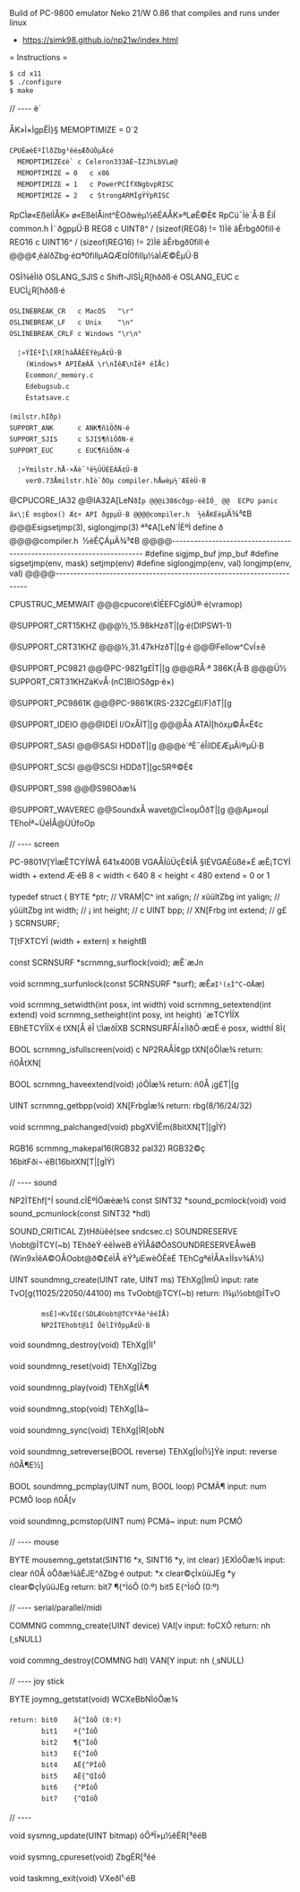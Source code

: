 Build of PC-9800 emulator Neko 21/W 0.86 that compiles and runs under linux 

- https://simk98.github.io/np21w/index.html

= Instructions =
```sh
$ cd x11
$ ./configure 
$ make 
```

// ---- è`

  ÅK»Ì×ÌgpÊÌ}§
    MEMOPTIMIZE = 0`2

    CPUÉæèÈºÌlðZbg³êé±ÆðúÒµÄ¢é
      MEMOPTIMIZE¢è` c Celeron333AÈ~ÌZJhLbVLø@
      MEMOPTIMIZE = 0   c x86
      MEMOPTIMIZE = 1   c PowerPCÌfXNgbvpRISC
      MEMOPTIMIZE = 2   c StrongARMÌgÝÝpRISC


  RpCÌø«EßèlÌÅK»
    ø«EßèlÅint^ÈOðwèµ½êÉAÅK»ªLøÉ­©È¢
    RpCü¯Ìè`Å·B
    ÊíÍ common.h Ì¨ðgpµÜ·B
      REG8 c UINT8^ / (sizeof(REG8) != 1)Ìê ãÊrbgð0fill·é
      REG16 c UINT16^ / (sizeof(REG16) != 2)Ìê ãÊrbgð0fill·é
@@@¢¸êàlðZbg·é¤ª0fillµAQÆ¤Í0fillµ½àÌÆ©ÈµÜ·B


  OSÌ¾êÌIð
    OSLANG_SJIS c Shift-JISÌ¿R[hððß·é
    OSLANG_EUC  c EUCÌ¿R[hððß·é

    OSLINEBREAK_CR   c MacOS   "\r"
    OSLINEBREAK_LF   c Unix    "\n"
    OSLINEBREAK_CRLF c Windows "\r\n"

      ¦»ÝÍÈºÌ\[XR[hàÅÂÊÉÝèµÄ¢Ü·B
        (Windowsª APIÉæÁÄ \r\nÌêÆ\nÌêª éÌÅc)
        Ecommon/_memory.c
        Edebugsub.c
        Estatsave.c

    (milstr.hIðp)
    SUPPORT_ANK      c ANK¶ñìÖðN·é
    SUPPORT_SJIS     c SJIS¶ñìÖðN·é
    SUPPORT_EUC      c EUC¶ñìÖðN·é

      ¦»Ýmilstr.hÅ·×Äè`³ê½ÜÜÉÈÁÄ¢Ü·B
        ver0.73Åmilstr.hÌè`ðOµ compiler.hÅwèµ½¨ÆÈèÜ·B


@CPUCORE_IA32
@@IA32A[LeN`ðÌp
@@@i386cðgp·éêÌÓ_
@@  ECPU panic âx\¦É msgbox() Æ¢¤ API ðgpµÜ·B
@@@@compiler.h  ½èÅKÉè`µÄ­¾³¢B
@@@Esigsetjmp(3), siglongjmp(3) ª³¢A[LeN`ÍÈºÌ define ð
@@@@compiler.h  ½èÉÇÁµÄ­¾³¢B
@@@@----------------------------------------------------------------------
        #define sigjmp_buf              jmp_buf
        #define sigsetjmp(env, mask)    setjmp(env)
        #define siglongjmp(env, val)    longjmp(env, val)
@@@@----------------------------------------------------------------------

  CPUSTRUC_MEMWAIT
@@@cpucore\¢ÌÉEFCglðÚ®·é(vramop)

@SUPPORT_CRT15KHZ
@@@½¸15.98kHzðT|[g·é(DIPSW1-1)

@SUPPORT_CRT31KHZ
@@@½¸31.47kHzðT|[g·é
@@@Fellow^CvÍ±ê

@SUPPORT_PC9821
@@@PC-9821g£ÌT|[g
@@@RÅ·ª 386K{Å·B
@@@Ü½ SUPPORT_CRT31KHZàKvÅ·(nC]BIOSðgp·é×)

@SUPPORT_PC9861K
@@@PC-9861K(RS-232Cg£I/F)ðT|[g

@SUPPORT_IDEIO
@@@IDEÌ I/OxÅÌT|[g
@@@Åà ATAÌ[höxµ©Å«È¢c

@SUPPORT_SASI
@@@SASI HDDðT|[g
@@@è`ªÈ¯êÎíIDEÆµÄì®µÜ·B

@SUPPORT_SCSI
@@@SCSI HDDðT|[gcSR®©È¢

@SUPPORT_S98
@@@S98Oðæ¾

@SUPPORT_WAVEREC
@@SoundxÅ wavet@CÌ«oµÖðT|[g
@@Aµ«oµÍ TEhoÍª~ÜéÌÅ@ÙÚfoOp


// ---- screen

  PC-9801V[YÌæÊTCYÍWÅ 641x400B
  VGAÅÍûÜçÈ¢ÌÅ ­§IÉVGAÉûßé×É æÊ¡TCYÍ width + extend
Æ·éB
  8 < width < 640
  8 < height < 480
  extend = 0 or 1

typedef struct {
	BYTE	*ptr;		// VRAM|C^
	int		xalign;		// xûüItZbg
	int		yalign;		// yûüItZbg
	int		width;		// ¡
	int		height;		// c
	UINT	bpp;		// XN[Frbg
	int		extend;		// g£
} SCRNSURF;

  T[tFXTCYÍ (width + extern) x heightB


const SCRNSURF *scrnmng_surflock(void);
  æÊ`æJn

void scrnmng_surfunlock(const SCRNSURF *surf);
  æÊ`æI¹(±Ì^C~OÅ`æ)


void scrnmng_setwidth(int posx, int width)
void scrnmng_setextend(int extend)
void scrnmng_setheight(int posy, int height)
  `æTCYÌÏX
  EBhETCYÌÏX·é
  tXN[Å êÎ \¦ÌæðÏXB
  SCRNSURFÅÍ±ÌlðÔ·æ¤É·é
  posx, widthÍ 8Ì{

BOOL scrnmng_isfullscreen(void) c NP2RAÅÍ¢gp
  tXN[óÔÌæ¾
    return: ñ0ÅtXN[

BOOL scrnmng_haveextend(void)
  ¡óÔÌæ¾
    return: ñ0Å ¡g£T|[g

UINT scrnmng_getbpp(void)
  XN[FrbgÌæ¾
    return: rbg(8/16/24/32)

void scrnmng_palchanged(void)
  pbgXVÌÊm(8bitXN[T|[gÌÝ)

RGB16 scrnmng_makepal16(RGB32 pal32)
  RGB32©ç 16bitFðì¬·éB(16bitXN[T|[gÌÝ)



// ---- sound

NP2ÌTEhf[^Í sound.cÌÈºÌÖæèæ¾
  const SINT32 *sound_pcmlock(void)
  void sound_pcmunlock(const SINT32 *hdl)


SOUND_CRITICAL  Z}tHðüêé(see sndcsec.c)
SOUNDRESERVE    \ñobt@ÌTCY(~b)
  TEhðèÝ·éêÌwèB
  èÝÌÅåØÔðSOUNDRESERVEÅwèB
  (Win9xÌêA©OÅOobt@ð©£éÌÅ èÝ³µEwèÔÊèÉ
  TEhCgªéÌÅA±ÌÍsv¾Á½)


UINT soundmng_create(UINT rate, UINT ms)
  TEhXg[ÌmÛ
    input:  rate    TvO[g(11025/22050/44100)
            ms      TvOobt@TCY(~b)
    return: l¾µ½obt@ÌTvO

            msÉ]¤KvÍÈ¢(SDLÆ©obt@TCYªÀè³êéÌÅ)
            NP2ÌTEhobt@ìÍ ÔèlÌÝðpµÄ¢Ü·B


void soundmng_destroy(void)
  TEhXg[ÌI¹

void soundmng_reset(void)
  TEhXg[ÌZbg

void soundmng_play(void)
  TEhXg[ÌÄ¶

void soundmng_stop(void)
  TEhXg[Ìâ~

void soundmng_sync(void)
  TEhXg[ÌR[obN

void soundmng_setreverse(BOOL reverse)
  TEhXg[ÌoÍ½]Ýè
    input:  reverse ñ0Å¶E½]

BOOL soundmng_pcmplay(UINT num, BOOL loop)
  PCMÄ¶
    input:  num     PCMÔ
            loop    ñ0Å[v

void soundmng_pcmstop(UINT num)
  PCMâ~
    input:  num     PCMÔ



// ---- mouse

BYTE mousemng_getstat(SINT16 *x, SINT16 *y, int clear)
  }EXÌóÔæ¾
    input:  clear   ñ0Å óÔðæ¾ãÉJE^ðZbg·é
    output: *x      clear©çÌxûüJEg
            *y      clear©çÌyûüJEg
    return: bit7    ¶{^ÌóÔ (0:º)
            bit5    E{^ÌóÔ (0:º)



// ---- serial/parallel/midi

COMMNG commng_create(UINT device)
  VAI[v
    input:  foCXÔ
    return: nh (¸sNULL)


void commng_destroy(COMMNG hdl)
  VAN[Y
    input:  nh (¸sNULL)



// ---- joy stick

BYTE joymng_getstat(void)
  WCXeBbNÌóÔæ¾

    return: bit0    ã{^ÌóÔ (0:º)
            bit1    º{^ÌóÔ
            bit2    ¶{^ÌóÔ
            bit3    E{^ÌóÔ
            bit4    AË{^PÌóÔ
            bit5    AË{^QÌóÔ
            bit6    {^PÌóÔ
            bit7    {^QÌóÔ


// ----

void sysmng_update(UINT bitmap)
  óÔªÏ»µ½êÉR[³êéB

void sysmng_cpureset(void)
  ZbgÉR[³êé



void taskmng_exit(void)
  VXeðI¹·éB

